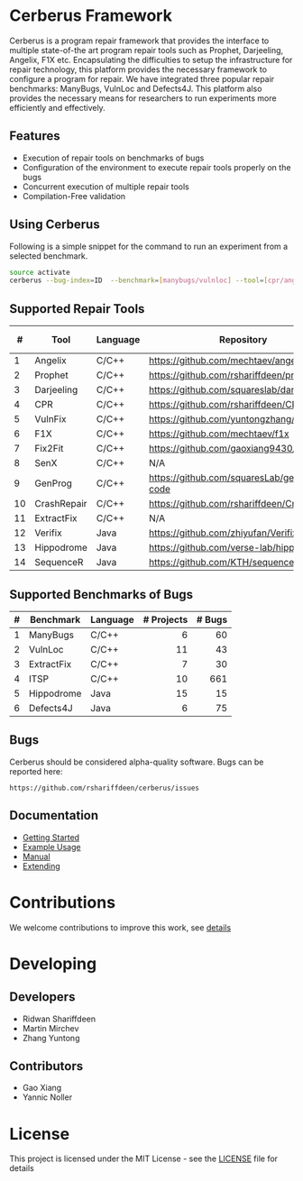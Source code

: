 # Cerberus Framework
Cerberus is a program repair framework that provides the interface to multiple
state-of-the art program repair tools such as Prophet, Darjeeling, Angelix, F1X etc.
Encapsulating the difficulties to setup the infrastructure for repair technology, this platform provides
the necessary framework to configure a program for repair. We have integrated three popular repair
benchmarks: ManyBugs, VulnLoc and Defects4J. This platform also provides the necessary means for researchers to
run experiments more efficiently and effectively.


## Features

* Execution of repair tools on benchmarks of bugs
* Configuration of the environment to execute repair tools properly on the bugs
* Concurrent execution of multiple repair tools 
* Compilation-Free validation

## Using Cerberus
Following is a simple snippet for the command to run an experiment from a selected benchmark.

```bash
source activate
cerberus --bug-index=ID  --benchmark=[manybugs/vulnloc] --tool=[cpr/angelix/prophet/f1x]
```


## Supported Repair Tools
  
| #  | Tool          | Language | Repository                                      | Commit id |  
| -- | ------------- | -------- | ----------------------------------------------- | --------  |  
| 1  | Angelix       | C/C++    | https://github.com/mechtaev/angelix             | 01396ac   |  
| 2  | Prophet       | C/C++    | https://github.com/rshariffdeen/prophet         | 5f8c688   |  
| 3  | Darjeeling    | C/C++    | https://github.com/squareslab/darjeeling        | ed6fb3e   |  
| 4  | CPR           | C/C++    | https://github.com/rshariffdeen/CPR             | 4863c60   |  
| 5  | VulnFix       | C/C++    | https://github.com/yuntongzhang/vulnfix         | 44bdbab   |  
| 6  | F1X           | C/C++    | https://github.com/mechtaev/f1x                 | e4a225e   |  
| 7  | Fix2Fit       | C/C++    | https://github.com/gaoxiang9430/Fix2Fit         | 349e4ba   |  
| 8  | SenX          | C/C++    | N/A                                             | N/A       |  
| 9  | GenProg       | C/C++    | https://github.com/squaresLab/genprog-code      | 0b25153   |  
| 10 | CrashRepair   | C/C++    | https://github.com/rshariffdeen/CrashRepair     | 23430d9   |  
| 11 | ExtractFix    | C/C++    | N/A                                             | N/A       |
| 12 | Verifix       | Java     | https://github.com/zhiyufan/Verifix             | 6d5bda0   |
| 13 | Hippodrome    | Java     | https://github.com/verse-lab/hippodrome         | 012f291   |
| 14 | SequenceR     | Java     | https://github.com/KTH/sequencer                | 3bd0cd4   |

## Supported Benchmarks of Bugs

| # | Benchmark         | Language | # Projects | # Bugs |  
| - | ----------------- | -------- | ----------:| ------:|  
| 1 | ManyBugs          | C/C++    |          6 |     60 |  
| 2 | VulnLoc           | C/C++    |         11 |     43 |  
| 3 | ExtractFix        | C/C++    |          7 |     30 |
| 4 | ITSP              | C/C++    |         10 |    661 |
| 5 | Hippodrome        | Java     |         15 |     15 |
| 6 | Defects4J         | Java     |          6 |     75 |

## Bugs ##
Cerberus should be considered alpha-quality software. Bugs can be reported here:

    https://github.com/rshariffdeen/cerberus/issues

## Documentation ##

* [Getting Started](doc/GetStart.md)
* [Example Usage](doc/Examples.md)
* [Manual](doc/Manual.md)
* [Extending](doc/Extending.md)


# Contributions 
We welcome contributions to improve this work, see [details](doc/Contributing.md)

# Developing

## Developers ##
* Ridwan Shariffdeen
* Martin Mirchev
* Zhang Yuntong

## Contributors ##
* Gao Xiang
* Yannic Noller

# License
This project is licensed under the MIT License - see the [LICENSE](LICENSE) file for details

